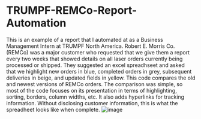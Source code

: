 # TRUMPF-REMCo-Report-Automation
This is an example of a report that I automated at as a Business Management Intern at TRUMPF North America. Robert E. Morris Co. (REMCo) was a major customer who requested that we give them a report every two weeks that showed details on all laser orders currently being processed or shipped. They suggested an excel spreadhseet and asked that we highlight new orders in blue, completed orders in grey, subsequent deliveries in beige, and updated fields in yellow. This code compares the old and newest versions of REMCo orders. The comparison was simple, so most of the code focuses on its presentation in terms of highlighting, sorting, borders, column widths, etc. It also adds hyperlinks for tracking information. Without disclosing customer information, this is what the spreadheet looks like when complete. ![image](https://github.com/crowleyp5/TRUMPF-REMCo-Report-Automation/assets/108026566/8cead1d6-bfd3-41a2-8fb4-8b76d2d8758f)
 
